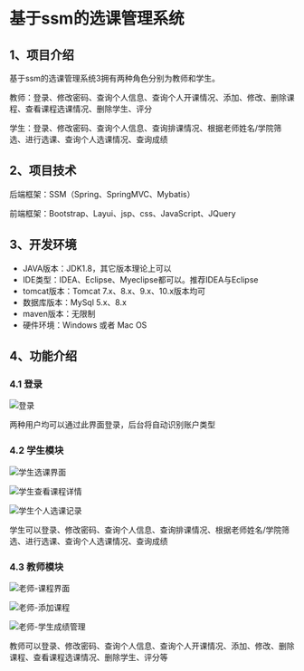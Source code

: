 # 基于ssm的选课管理系统

## 1、项目介绍

基于ssm的选课管理系统3拥有两种角色分别为教师和学生。

教师：登录、修改密码、查询个人信息、查询个人开课情况、添加、修改、删除课程、查看课程选课情况、删除学生、评分

学生：登录、修改密码、查询个人信息、查询排课情况、根据老师姓名/学院筛选、进行选课、查询个人选课情况、查询成绩


## 2、项目技术

后端框架：SSM（Spring、SpringMVC、Mybatis）

前端框架：Bootstrap、Layui、jsp、css、JavaScript、JQuery

## 3、开发环境

- JAVA版本：JDK1.8，其它版本理论上可以
- IDE类型：IDEA、Eclipse、Myeclipse都可以。推荐IDEA与Eclipse
- tomcat版本：Tomcat 7.x、8.x、9.x、10.x版本均可
- 数据库版本：MySql 5.x、8.x
- maven版本：无限制
- 硬件环境：Windows 或者 Mac OS


## 4、功能介绍

### 4.1 登录

![登录](https://project-images-1256969109.cos.ap-chongqing.myqcloud.com/Typora-Images/202205202039442.jpg)

两种用户均可以通过此界面登录，后台将自动识别账户类型

### 4.2 学生模块

![学生选课界面](https://project-images-1256969109.cos.ap-chongqing.myqcloud.com/Typora-Images/%E5%AD%A6%E7%94%9F%E9%80%89%E8%AF%BE%E7%95%8C%E9%9D%A2.jpg)

![学生查看课程详情](https://project-images-1256969109.cos.ap-chongqing.myqcloud.com/Typora-Images/%E5%AD%A6%E7%94%9F%E6%9F%A5%E7%9C%8B%E8%AF%BE%E7%A8%8B%E8%AF%A6%E6%83%85.jpg)

![学生个人选课记录](https://project-images-1256969109.cos.ap-chongqing.myqcloud.com/Typora-Images/%E5%AD%A6%E7%94%9F%E4%B8%AA%E4%BA%BA%E9%80%89%E8%AF%BE%E8%AE%B0%E5%BD%95.jpg)

学生可以登录、修改密码、查询个人信息、查询排课情况、根据老师姓名/学院筛选、进行选课、查询个人选课情况、查询成绩

### 4.3 教师模块

![老师-课程界面](https://project-images-1256969109.cos.ap-chongqing.myqcloud.com/Typora-Images/%E8%80%81%E5%B8%88-%E8%AF%BE%E7%A8%8B%E7%95%8C%E9%9D%A2.jpg)

![老师-添加课程](https://project-images-1256969109.cos.ap-chongqing.myqcloud.com/Typora-Images/%E8%80%81%E5%B8%88-%E6%B7%BB%E5%8A%A0%E8%AF%BE%E7%A8%8B.jpg)

![老师-学生成绩管理](https://project-images-1256969109.cos.ap-chongqing.myqcloud.com/Typora-Images/%E8%80%81%E5%B8%88-%E5%AD%A6%E7%94%9F%E6%88%90%E7%BB%A9%E7%AE%A1%E7%90%86.jpg)

教师可以登录、修改密码、查询个人信息、查询个人开课情况、添加、修改、删除课程、查看课程选课情况、删除学生、评分等




